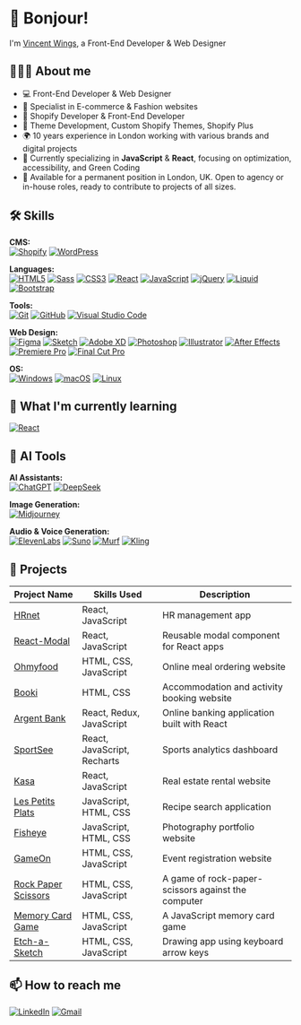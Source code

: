 # 👋 Bonjour!
I'm [Vincent Wings](http://vincentwings.fr), a Front-End Developer & Web Designer

## 👨🏻‍💻 About me

- 💻 Front-End Developer & Web Designer
- 🎯 Specialist in E-commerce & Fashion websites
- 🛒 Shopify Developer & Front-End Developer
- 🧩 Theme Development, Custom Shopify Themes, Shopify Plus
- 🌍 10 years experience in London working with various brands and digital projects
- 🌱 Currently specializing in **JavaScript** & **React**, focusing on optimization, accessibility, and Green Coding
- 🎯 Available for a permanent position in London, UK. Open to agency or in-house roles, ready to contribute to projects of all sizes.

## 🛠️ Skills

**CMS:**  
[![Shopify](https://img.shields.io/badge/-Shopify-9fbf58?style=for-the-badge&logo=Shopify&logoColor=fff)](https://www.shopify.com/)
[![WordPress](https://img.shields.io/badge/-WordPress-0675c4?style=for-the-badge&logo=WordPress&logoColor=fff)](https://wordpress.org/)

**Languages:**  
[![HTML5](https://img.shields.io/badge/-HTML5-d96b3a?style=for-the-badge&logo=HTML5&logoColor=fff)](https://www.w3.org/html/)
[![Sass](https://img.shields.io/badge/-Sass-CC6699?style=for-the-badge&logo=Sass&logoColor=fff)](https://sass-lang.com)
[![CSS3](https://img.shields.io/badge/-CSS3-1572B6?style=for-the-badge&logo=CSS3&logoColor=fff)](https://developer.mozilla.org/en-US/docs/Web/CSS)
[![React](https://img.shields.io/badge/-React-45b8d8?style=for-the-badge&logo=React&logoColor=white)](https://reactjs.org)
[![JavaScript](https://img.shields.io/badge/-JavaScript-F7DF1E?style=for-the-badge&logo=JavaScript&logoColor=000)](https://developer.mozilla.org/en-US/docs/Web/JavaScript)
[![jQuery](https://img.shields.io/badge/-jQuery-0769AD?style=for-the-badge&logo=jQuery&logoColor=fff)](https://jquery.com/)
[![Liquid](https://img.shields.io/badge/-Liquid-9fbf58?style=for-the-badge&logo=Shopify&logoColor=fff)](https://shopify.com)
[![Bootstrap](https://img.shields.io/badge/-Bootstrap-563D7C?style=for-the-badge&logo=Bootstrap&logoColor=fff)](https://getbootstrap.com/)

**Tools:**  
[![Git](https://img.shields.io/badge/-Git-dd4c3a?style=for-the-badge&logo=Git&logoColor=fff)](https://git-scm.com/)
[![GitHub](https://img.shields.io/badge/-GitHub-15191d?style=for-the-badge&logo=GitHub&logoColor=FFF)](https://github.com/)
[![Visual Studio Code](https://img.shields.io/badge/-VSCode-007ACC?style=for-the-badge&logo=visualstudiocode&logoColor=FFF)](https://code.visualstudio.com/)

**Web Design:**  
[![Figma](https://img.shields.io/badge/-Figma-1e1e1e?style=for-the-badge&logo=Figma&logoColor=fff)](https://figma.com/)
[![Sketch](https://img.shields.io/badge/-Sketch-f7b500?style=for-the-badge&logo=Sketch&logoColor=000)](https://sketch.com/)
[![Adobe XD](https://img.shields.io/badge/-Adobe%20XD-470437?style=for-the-badge&logo=AdobeXD&logoColor=fff)](https://adobe.com/)
[![Photoshop](https://img.shields.io/badge/-Photoshop-061f35?style=for-the-badge&logo=AdobePhotoshop&logoColor=fff)](https://adobe.com/)
[![Illustrator](https://img.shields.io/badge/-Illustrator-2f110f?style=for-the-badge&logo=AdobeIllustrator&logoColor=fff)](https://adobe.com/)
[![After Effects](https://img.shields.io/badge/-After_Effects-9999FF?style=for-the-badge&logo=AdobeAfterEffects&logoColor=fff)](https://adobe.com/products/aftereffects.html)
[![Premiere Pro](https://img.shields.io/badge/-Premiere%20Pro-1f1b56?style=for-the-badge&logo=AdobePremierePro&logoColor=fff)](https://adobe.com/)
[![Final Cut Pro](https://img.shields.io/badge/-Final_Cut_Pro-000000?style=for-the-badge&logo=apple&logoColor=fff)](https://apple.com/final-cut-pro/)

**OS:**  
[![Windows](https://img.shields.io/badge/-Windows-3376cd?style=for-the-badge&logo=Windows&logoColor=fff)](https://www.microsoft.com/)
[![macOS](https://img.shields.io/badge/-Mac%20OS-999999?style=for-the-badge&logo=Apple&logoColor=fff)](https://apple.com/macos/)
[![Linux](https://img.shields.io/badge/-Linux-FCC624?style=for-the-badge&logo=Linux&logoColor=000)](https://ubuntu.com/)

## 🌱 What I'm currently learning
[![React](https://img.shields.io/badge/-React-45b8d8?style=for-the-badge&logo=react&logoColor=white)](https://reactjs.org)

## 🤖 AI Tools

**AI Assistants:**  
[![ChatGPT](https://img.shields.io/badge/-ChatGPT-74aa9c?style=for-the-badge&logo=openai&logoColor=fff)](https://chat.openai.com/)
[![DeepSeek](https://img.shields.io/badge/-DeepSeek-4d6bfe?style=for-the-badge&logoColor=fff)](https://www.deepseek.com/)

**Image Generation:**  
[![Midjourney](https://img.shields.io/badge/-Midjourney-000000?style=for-the-badge&logoColor=fff)](https://www.midjourney.com/)

**Audio & Voice Generation:**  
[![ElevenLabs](https://img.shields.io/badge/-ElevenLabs-000000?style=for-the-badge&logoColor=fff)](https://elevenlabs.io/)
[![Suno](https://img.shields.io/badge/-Suno-ff7a00?style=for-the-badge&logoColor=fff)](https://www.suno.ai/)
[![Murf](https://img.shields.io/badge/-Murf-fb613a?style=for-the-badge&logoColor=fff)](https://murf.ai/)
[![Kling](https://img.shields.io/badge/-Kling-6c63ff?style=for-the-badge&logoColor=fff)](https://www.kling.ai/)

## 💼 Projects

| Project Name | Skills Used | Description |
| --- | --- | --- |
| [HRnet](https://github.com/VincentWings/HRnet) | React, JavaScript | HR management app |
| [React-Modal](https://github.com/VincentWings/React-Modal) | React, JavaScript | Reusable modal component for React apps |
| [Ohmyfood](https://github.com/VincentWings/Ohmyfood) | HTML, CSS, JavaScript | Online meal ordering website |
| [Booki](https://github.com/VincentWings/Booki) | HTML, CSS | Accommodation and activity booking website |
| [Argent Bank](https://github.com/VincentWings/ArgentBank) | React, Redux, JavaScript | Online banking application built with React |
| [SportSee](https://github.com/VincentWings/SportSee) | React, JavaScript, Recharts | Sports analytics dashboard |
| [Kasa](https://github.com/VincentWings/Kasa) | React, JavaScript | Real estate rental website |
| [Les Petits Plats](https://github.com/VincentWings/LesPetitsPlats) | JavaScript, HTML, CSS | Recipe search application |
| [Fisheye](https://github.com/VincentWings/Fisheye) | JavaScript, HTML, CSS | Photography portfolio website |
| [GameOn](https://github.com/VincentWings/GameOn-website-FR) | HTML, CSS, JavaScript | Event registration website |
| [Rock Paper Scissors](https://github.com/VincentWings/rock-paper-scissors) | HTML, CSS, JavaScript | A game of rock-paper-scissors against the computer |
| [Memory Card Game](https://github.com/VincentWings/memory-game) | HTML, CSS, JavaScript | A JavaScript memory card game |
| [Etch-a-Sketch](https://github.com/VincentWings/Etch-a-Sketch) | HTML, CSS, JavaScript | Drawing app using keyboard arrow keys |

## 📫 How to reach me

[![LinkedIn](https://img.shields.io/badge/-LinkedIn-2c61b6?style=for-the-badge&logo=LinkedIn&logoColor=fff)](https://www.linkedin.com/in/vincentwings/)
[![Gmail](https://img.shields.io/badge/-hello@vincentwings.com-d8503f?style=for-the-badge&logo=Gmail&logoColor=fff)](mailto:hello@vincentwings.com)

<!---
VincentWings/VincentWings is a ✨ special ✨ repository because its `README.md` (this file) appears on your GitHub profile.
You can click the Preview link to take a look at your changes.
--->
